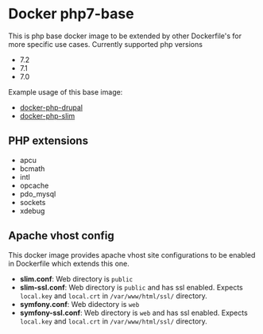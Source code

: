 # Docker  php7-base

This is php base docker image to be extended by other Dockerfile's for more specific use cases.
Currently supported php versions
- 7.2
- 7.1
- 7.0

Example usage of this base image:
- [docker-php-drupal](https://github.com/comicrelief/docker-php-drupal)
- [docker-php-slim](https://github.com/comicrelief/docker-php-slim)

## PHP extensions
 - apcu
 - bcmath
 - intl
 - opcache
 - pdo_mysql
 - sockets
 - xdebug

## Apache vhost config
This docker image provides apache vhost site configurations to be enabled in Dockerfile which extends this one.
- **slim.conf**: Web directory is `public`
- **slim-ssl.conf**: Web directory is `public` and has ssl enabled. 
Expects `local.key` and `local.crt` in `/var/www/html/ssl/` directory. 
- **symfony.conf**: Web didectory is `web`
- **symfony-ssl.conf**: Web directory is `web` and has ssl enabled. 
Expects `local.key` and `local.crt` in `/var/www/html/ssl/` directory.

